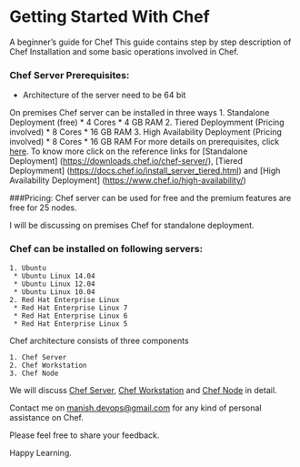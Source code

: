 # Getting Started With Chef
A beginner’s guide for Chef
This guide contains step by step description of Chef Installation and some basic operations involved in Chef.  
 

### Chef Server Prerequisites: 
  * Architecture of the server need to be 64 bit
  
  On premises Chef server can be installed in three ways
    1. Standalone Deployment (free) 
      * 4 Cores
      * 4 GB RAM
    2. Tiered Deploymment (Pricing involved)
      * 8 Cores
      * 16 GB RAM
    3. High Availability Deployment (Pricing involved)
      * 8 Cores
      * 16 GB RAM
For more details on prerequisites, click [here](https://docs.chef.io/chef_system_requirements.html). 
To know more click on the reference links for 
[Standalone Deployment] (https://downloads.chef.io/chef-server/), 
[Tiered Deploymment] (https://docs.chef.io/install_server_tiered.html) and 
[High Availability Deployment] (https://www.chef.io/high-availability/)
 
###Pricing:
     Chef server can be used for free and the premium features are free for 25 nodes.


I will be discussing on premises Chef for standalone deployment.

### Chef can be installed on following servers:
    1. Ubuntu
     * Ubuntu Linux 14.04
     * Ubuntu Linux 12.04
     * Ubuntu Linux 10.04
    2. Red Hat Enterprise Linux
     * Red Hat Enterprise Linux 7
     * Red Hat Enterprise Linux 6
     * Red Hat Enterprise Linux 5


Chef architecture consists of three components

    1. Chef Server
    2. Chef Workstation
    3. Chef Node

We will discuss [Chef Server](https://github.com/ManishDevops/Chef-Starter-Guide/blob/master/Chef-Server-Installation.md), [Chef Workstation](https://github.com/ManishDevops/Chef-Starter-Guide/blob/master/Chef-Workstation-Setup.md) and [Chef Node](https://github.com/ManishDevops/Chef-Starter-Guide/blob/master/Chef-Node-Creation.md) in detail.




Contact me on manish.devops@gmail.com for any kind of personal assistance on Chef.

Please feel free to share your feedback.

Happy Learning.
